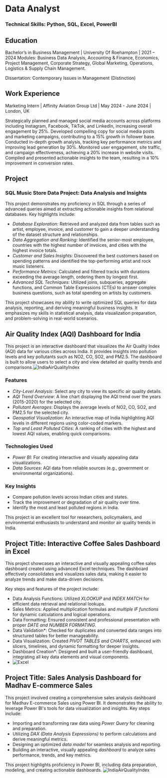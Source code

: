 # Data Analyst

### Technical Skills: Python, SQL, Excel, PowerBI 

## Education

Bachelor’s in Business Management | University Of Roehampton | 2021 – 2024
Modules: Business Data Analysis, Accounting & Finance, Economics, Project Management, 
Corporate Strategy, Global Marketing, Operations, Logistics & Supply Chain Management.

Dissertation: Contemporary Issues in Management (Distinction)

## Work Experience

Marketing Intern | Affinity Aviation Group Ltd | May 2024 - June 2024 | London, UK

Strategically planned and managed social media accounts across platforms including Instagram, Facebook, TikTok, and LinkedIn, increasing overall engagement by 25%.
Developed compelling copy for social media posts and marketing campaigns, contributing to a 15% growth in follower base.
Conducted in-depth growth analysis, tracking key performance metrics and improving lead generation by 30%.
Monitored user engagement, site traffic, and campaign effectiveness, achieving a 20% increase in website visits.
Compiled and presented actionable insights to the team, resulting in a 10% improvement in conversion rates.

## Project

### SQL Music Store Data Project: Data Analysis and Insights 

This project demonstrates my proficiency in SQL through a series of advanced queries aimed at extracting actionable insights from relational databases. Key highlights include:  

- *Database Exploration:* Retrieved and analyzed data from tables such as artist, employee, invoice, and customer to gain a deeper
understanding of the dataset structure and relationships.  
- *Data Aggregation and Ranking:* Identified the senior-most employee, countries with the highest number of invoices, and cities with the highest invoice totals.  
- *Customer and Sales Insights:* Discovered the best customers based on spending patterns and identified the top-performing artist and rock music listeners.  
- *Performance Metrics:* Calculated and filtered tracks with durations exceeding the average length, ordering them by longest first.  
- *Advanced SQL Techniques:* Utilized joins, subqueries, aggregate functions, and Common Table Expressions (CTEs) to answer complex business questions, such as total spending on artists by customers.  

This project showcases my ability to write optimized SQL queries for data analysis, reporting, and deriving meaningful business insights. 
It emphasizes my skills in statistical analysis, data visualization preparation, and problem-solving in real-world scenarios.

## Air Quality Index (AQI) Dashboard for India

This project is an interactive dashboard that visualizes the Air Quality Index (AQI) data for various cities across India. It provides insights into pollution levels and key pollutants such as NO2, CO, SO2, and PM2.5. The dashboard is built to allow users to select a city and view detailed air quality trends and comparisons.![IndiaAirQualityIndex](/assets/image/IndiaAirQualityIndex)

### Features
- *City-Level Analysis*: Select any city to view its specific air quality details.
- *AQI Trend Overview*: A line chart displaying the AQI trend over the years (2015-2020) for the selected city.
- *Pollutant Averages*: Displays the average levels of NO2, CO, SO2, and PM2.5 for the selected city.
- *Geospatial Visualization*: An interactive map of India highlighting AQI levels in different regions using color-coded markers.
- *Top and Least Polluted Cities*: A ranking of cities with the highest and lowest AQI values, enabling quick comparisons.

### Technologies Used
- *Power BI*: For creating interactive and visually appealing data visualizations.
- *Data Sources*: AQI data from reliable sources (e.g., government or environmental organizations).

### Key Insights
- Compare pollution levels across Indian cities and states.
- Track the improvement or degradation of air quality over time.
- Identify the most and least polluted regions in India.

This project is an excellent tool for researchers, policymakers, and environmental enthusiasts to understand and monitor air quality trends in India.

## Project Title: Interactive Coffee Sales Dashboard in Excel  

This project showcases an interactive and visually appealing coffee sales dashboard created using advanced Excel techniques. 
The dashboard effectively consolidates and visualizes sales data, making it easier to analyze trends and make data-driven decisions.  

Key steps and features of the project include:  
- Data Analysis Functions: Utilized *XLOOKUP* and *INDEX MATCH* for efficient data retrieval and relational lookups.  
- Sales Metrics: Applied multiplication formulas and *multiple IF functions* for dynamic calculations and logical operations.  
- Data Formatting: Ensured consistent and professional presentation with proper *DATE and NUMBER FORMATING*.  
- Data Validation*: Checked for duplicates and converted data ranges into structured tables for better manageability.  
- Data Visualization: Created *PIVOT TABLES and CHARTS*, enhanced with slicers, timelines, and dynamic formatting for deeper insights.  
- Dashboard Creation*: Designed and built a user-friendly dashboard, integrating all key data elements and visual components.
- ![Excel](/assets/image/Excel)


## Project Title: Sales Analysis Dashboard for Madhav E-commerce Sales  

This project involved creating a comprehensive sales analysis dashboard for Madhav E-commerce Sales using Power BI. 
It demonstrates the ability to leverage Power BI's tools for data visualization and insights. Key steps include:
  
- Importing and transforming raw data using *Power Query* for cleaning and preparation.  
- Utilizing *DAX (Data Analysis Expressions)* to perform calculations and derive meaningful metrics.  
- Designing an optimized *data model* for seamless analysis and reporting.  
- Building an interactive, visually appealing *dashboard* to analyze sales performance, trends, and key metrics.  

This project highlights proficiency in Power BI, including data preparation, modeling, and creating actionable dashboards.
![IndiaAirQualityIndex](/assets/image/IndiaAirQualityIndex)



